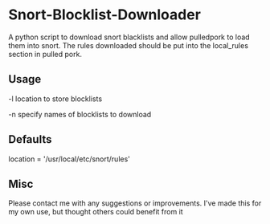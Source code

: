 Snort-Blocklist-Downloader
====================

A python script to download snort blacklists and allow pulledpork to load them into snort.  The rules downloaded should be put into the local_rules section in pulled pork.

## Usage ##
-l location to store blocklists 

-n specify names of blocklists to download

## Defaults ##
location = '/usr/local/etc/snort/rules'

## Misc ##
Please contact me with any suggestions or improvements.  I've made this for my own use, but thought others could benefit from it
